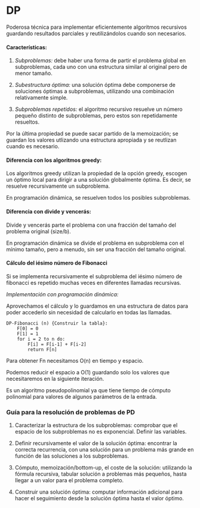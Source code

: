# DP

Poderosa técnica para implementar eficientemente algoritmos recursivos guardando resultados parciales y reutilizándolos cuando son necesarios. 

#### Características:

1) *Subproblemas:* debe haber una forma de partir el problema global en subproblemas, cada uno con una estructura similar al original pero de menor tamaño. 

2) *Subestructura óptima:* una solución óptima debe componerse de soluciones óptimas a subproblemas, utilizando una combinación relativamente simple. 

3) *Subproblemas repetidos:* el algoritmo recursivo resuelve un número pequeño distinto de subproblemas, pero estos son repetidamente resueltos. 

Por la última propiedad se puede sacar partido de la memoización; se guardan los valores utlizando una estructura apropiada y se reutlizan cuando es necesario. 

#### Diferencia con los algoritmos greedy:

Los algoritmos greedy utilizan la propiedad de la opción greedy, escogen un óptimo local para dirigir a una solución globalmente óptima. Es decir, se resuelve recursivamente un subproblema. 

En programación dinámica, se resuelven todos los posibles subproblemas.

#### Diferencia con divide y vencerás:

Divide y vencerás parte el problema con una fracción del tamaño del problema original (size/b).

En programación dinámica se divide el problema en subproblema con el mínimo tamaño, pero a menudo, sin ser una fracción del tamaño original. 

#### Cálculo del iésimo número de Fibonacci

Si se implementa recursivamente el subproblema del iésimo número de fibonacci es repetido muchas veces en diferentes llamadas recursivas. 

*Implementación con programación dinámica:*

Aprovechamos el cálculo y lo guardamos en una estructura de datos para poder accederlo sin necesidad de calcularlo en todas las llamadas. 

    DP-Fibonacci (n) {Construir la tabla}:
        F[0] = 0
        F[1] = 1
        for i = 2 to n do:
            F[i] = F[i-1] + F[i-2]
            return F[n]
        
Para obtener Fn necesitamos O(n) en tiempo y espacio.

Podemos reducir el espacio a O(1) guardando solo los valores que necesitaremos en la siguiente iteración. 

Es un algoritmo pseudopolinomial ya que tiene tiempo de cómputo polinomial para valores de algunos parámetros de la entrada. 

### Guía para la resolución de problemas de PD

1) Caracterizar la estructura de los subproblemas: comprobar que el espacio de los subproblemas no es exponencial. Definir las variables. 

2) Definir recursivamente el valor de la solución óptima: encontrar la correcta recurrencia, con una solución para un problema más grande en función de las soluciones a los subproblemas. 

3) Cómputo, memoización/bottom-up, el coste de la solución: utilizando la fórmula recursiva, tabular solución a problemas más pequeños, hasta llegar a un valor para el problema completo. 

4) Construir una solución óptima: computar información adicional para hacer el seguimiento desde la solución óptima hasta el valor óptimo. 


